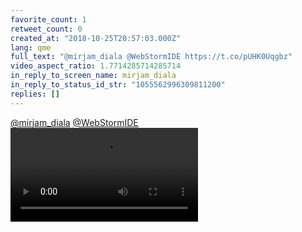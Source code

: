 ```yaml
---
favorite_count: 1
retweet_count: 0
created_at: "2018-10-25T20:57:03.000Z"
lang: qme
full_text: "@mirjam_diala @WebStormIDE https://t.co/pUHK0Uqgbz"
video_aspect_ratio: 1.7714285714285714
in_reply_to_screen_name: mirjam_diala
in_reply_to_status_id_str: "1055562996309811200"
replies: []
---
```


[@mirjam_diala](https://twitter.com/mirjam_diala)
[@WebStormIDE](https://twitter.com/WebStormIDE)
![Embedded Video](https://twitter-media-coderbyheart.s3.eu-north-1.amazonaws.com/1055563917068517378-DqYdxUxWwAIUHiG.mp4)
